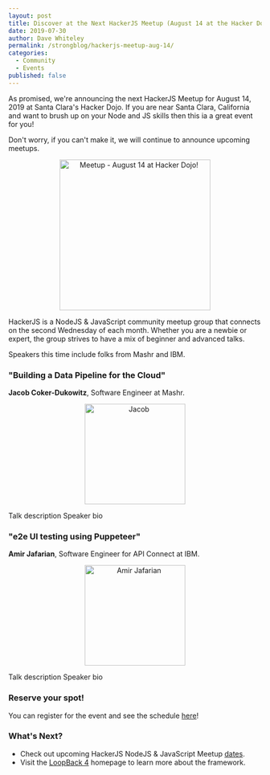 ```yaml
---
layout: post
title: Discover at the Next HackerJS Meetup (August 14 at the Hacker Dojo)
date: 2019-07-30
author: Dave Whiteley
permalink: /strongblog/hackerjs-meetup-aug-14/
categories:
  - Community
  - Events
published: false
---
```


As promised, we're announcing the next HackerJS Meetup for August 14, 2019 at Santa Clara's Hacker Dojo. If you are near Santa Clara, California and want to brush up on your Node and JS skills then this ia a great event for you!

Don't worry, if you can't make it, we will continue to announce upcoming meetups.

<!--more-->
<p align="center"> 
<img src="https://strongloop.com/blog-assets/2019/05/Meetup-August-14-hackerdojo.png" alt="Meetup - August 14 at Hacker Dojo!" style="width: 300px"/>
</p>

HackerJS is a NodeJS & JavaScript community meetup group that connects on the second Wednesday of each month. Whether you are a newbie or expert, the group strives to have a mix of beginner and advanced talks.

Speakers this time include folks from Mashr and IBM.

### "Building a Data Pipeline for the Cloud" 
**Jacob Coker-Dukowitz**, Software Engineer at Mashr.

<p align="center"> 
<img src="https://strongloop.com/blog-assets/2019/05/Jacob.png" alt="Jacob" style="width: 200px"/>
</p>

Talk description
Speaker bio

### "e2e UI testing using Puppeteer" 
**Amir Jafarian**, Software Engineer for API Connect at IBM.

<p align="center"> 
<img src="https://strongloop.com/blog-assets/2019/05/amir.png" alt="Amir Jafarian" style="width: 200px"/>
</p>

Talk description
Speaker bio

### Reserve your spot!

You can register for the event and see the schedule [here](https://www.meetup.com/HackerJS/events/kjhnvqyzjbqb/)!

### What's Next?

- Check out upcoming HackerJS NodeJS & JavaScript Meetup [dates](https://www.meetup.com/HackerJS/).
- Visit the [LoopBack 4](http://v4.loopback.io/) homepage to learn more about the framework. 
